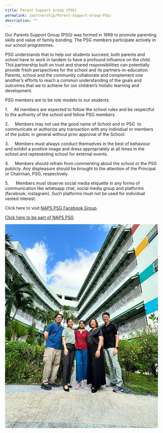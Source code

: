 ```yaml
---
title: Parent Support Group (PSG)
permalink: /partnership/Parent-Support-Group-PSG/
description: ""
---
```

Our Parents Support Group (PSG) was formed in 1999 to promote parenting skills and value of family bonding. The PSG members participate actively in our school programmes.

  

PSG understands that to help our students succeed, both parents and school have to work in tandem to have a profound influence on the child. This partnership built on trust and shared responsibilities can potentially provide fresh perspectives for the school and its partners-in-education. Parents, school and the community collaborate and complement one another’s efforts to reach a common understanding of the goals and outcomes that we to achieve for our children’s holistic learning and development.

  

PSG members are to be role models to our students.

1.     All members are expected to follow the school rules and be respectful to the authority of the school and fellow PSG members.

2.     Members may not use the good name of School and or PSG  to communicate or authorize any transaction with any individual or members of the public in general without prior approval of the School.

3.     Members must always conduct themselves in the best of behaviour and exhibit a positive image and dress appropriately at all times in the school and representing school for external events.

4.     Members should refrain from commenting about the school or the PSG publicly. Any displeasure should be brought to the attention of the Principal or Chairman, PSG, respectively.

5.      Members must observe social media etiquette in any forms of communication like whatsapp chat, social media group and platforms (facebook, instagram). Such platforms must not be used for individual vested interest.

  

Click here to visit [NAPS PSG Facebook Group](https://www.facebook.com/groups/ALL.PSG/).

[Click here to be part of NAPS PSG](https://form.gov.sg/61df783d6e0f840013fef2d1)

![](/images/psg.jpeg)